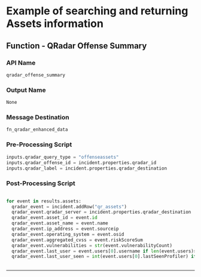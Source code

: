 <!--
    DO NOT MANUALLY EDIT THIS FILE
    THIS FILE IS AUTOMATICALLY GENERATED WITH resilient-sdk codegen
-->

# Example of searching and returning Assets information

## Function - QRadar Offense Summary

### API Name
`qradar_offense_summary`

### Output Name
`None`

### Message Destination
`fn_qradar_enhanced_data`

### Pre-Processing Script
```python
inputs.qradar_query_type = "offenseassets"
inputs.qradar_offense_id = incident.properties.qradar_id
inputs.qradar_label = incident.properties.qradar_destination
```

### Post-Processing Script
```python

for event in results.assets:
  qradar_event = incident.addRow("qr_assets")
  qradar_event.qradar_server = incident.properties.qradar_destination
  qradar_event.asset_id = event.id
  qradar_event.asset_name = event.name
  qradar_event.ip_address = event.sourceip
  qradar_event.operating_system = event.osid
  qradar_event.aggregated_cvss = event.riskScoreSum
  qradar_event.vulnerabilities = str(event.vulnerabilityCount)
  qradar_event.last_user = event.users[0].username if len(event.users)>0 and event.users[0].username is not None else ""
  qradar_event.last_user_seen = int(event.users[0].lastSeenProfiler) if len(event.users)>0 and event.users[0].lastSeenProfiler is not None else ""
  
```

---

